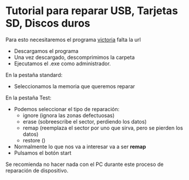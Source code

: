 # Tutorial para reparar USB, Tarjetas SD, Discos duros

Para esto necesitaremos el programa [victoria]() falta la url
- Descargamos el programa
- Una vez descargado, descomprimimos la carpeta
- Ejecutamos el .exe como administrador.

En la pestaña standard:
- Seleccionamos la memoria que queremos reparar

En la pestaña Test:
- Podemos seleccionar el tipo de reparación:
    - ignore (ignora las zonas defectuosas)
    - erase (sobreescribe el sector, perdiendo los datos)
    - remap (reemplaza el sector por uno que sirva, pero se pierden los datos)
    - restore ()
- Normalmente lo que nos va a interesar va a ser **remap**
- Pulsamos el botón start

Se recomienda no hacer nada con el PC durante este proceso de reparación de dispositivo.
